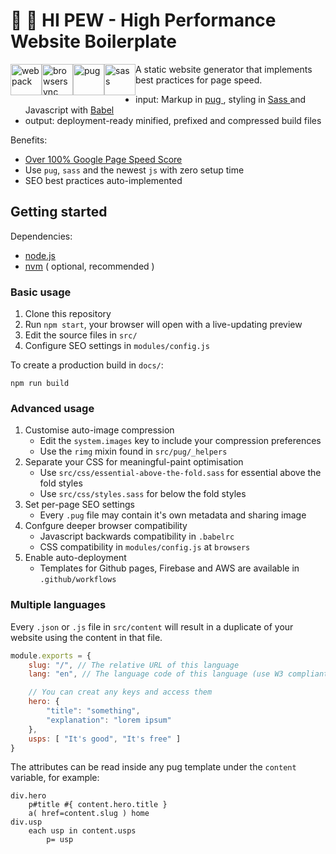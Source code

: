 # 👋 🔫 HI PEW - High Performance Website Boilerplate

<img height="50px" style="float: left;" alt="webpack" src="http://i.imgur.com/xz36f45.png" /> <img height="50px" style="float: left;" alt="browsersync" src="http://i.imgur.com/L5peje9.png" /> <img height="50px" style="float: left;" alt="pug" src="http://i.imgur.com/x4sHEg4.png" /> <img height="50px" style="float: left;" alt="sass" src="http://i.imgur.com/O9ikKdz.png" />

A static website generator that implements best practices for page speed.

- input: Markup in [ pug ]( https://github.com/pugjs ), styling in [ Sass ]( https://github.com/sass/sass ) and Javascript with [ Babel ]( https://babeljs.io/ )
- output: deployment-ready minified, prefixed and compressed build files

Benefits:

- [Over 100% Google Page Speed Score]( https://developers.google.com/speed/pagespeed/insights/?url=https://actuallymentor.github.io/hi-pew/ )
- Use `pug`, `sass` and the newest `js` with zero setup time
- SEO best practices auto-implemented

## Getting started

Dependencies:

- [node.js]( https://nodejs.org/en/ )
- [nvm]( https://github.com/nvm-sh/nvm ) ( optional, recommended )

### Basic usage

1. Clone this repository
2. Run `npm start`, your browser will open with a live-updating preview
3. Edit the source files in `src/`
4. Configure SEO settings in `modules/config.js`

To create a production build in `docs/`:

```shell
npm run build
```

### Advanced usage

1. Customise auto-image compression
    - Edit the `system.images` key to include your compression preferences
    - Use the `rimg` mixin found in `src/pug/_helpers`
2. Separate your CSS for meaningful-paint optimisation
    - Use `src/css/essential-above-the-fold.sass` for essential above the fold styles
    - Use `src/css/styles.sass` for below the fold styles
3. Set per-page SEO settings
    - Every `.pug` file may contain it's own metadata and sharing image
4. Confgure deeper browser compatibility
    - Javascript backwards compatibility in `.babelrc`
    - CSS compatibility in `modules/config.js` at `browsers`
4. Enable auto-deployment
    - Templates for Github pages, Firebase and AWS are available in `.github/workflows`

### Multiple languages

Every `.json` or `.js` file in `src/content` will result in a duplicate of your website using the content in that file.

```js
module.exports = {
    slug: "/", // The relative URL of this language
    lang: "en", // The language code of this language (use W3 compliant codes)

    // You can creat any keys and access them
    hero: {
        "title": "something",
        "explanation": "lorem ipsum"
    },
    usps: [ "It's good", "It's free" ]
}
```

The attributes can be read inside any pug template under the `content` variable, for example:

```pug
div.hero
    p#title #{ content.hero.title }
    a( href=content.slug ) home
div.usp
    each usp in content.usps
        p= usp
```
